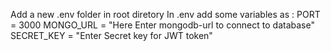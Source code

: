 Add a new .env folder in root diretory
In .env add some variables as :
PORT = 3000
MONGO_URL = "Here Enter mongodb-url to connect to database"
SECRET_KEY = "Enter Secret key for JWT token"
 
